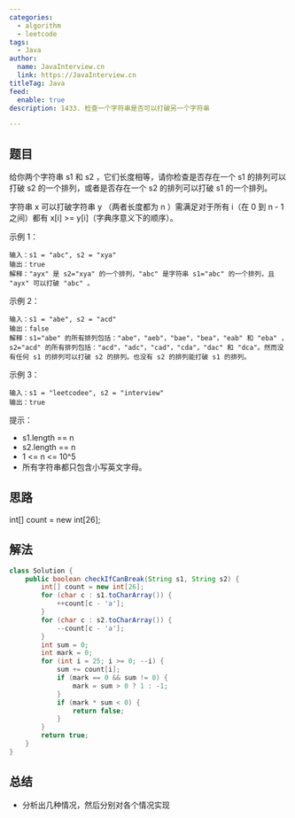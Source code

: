 ```yaml
---
categories:
  - algorithm
  - leetcode
tags:
  - Java
author: 
  name: JavaInterview.cn
  link: https://JavaInterview.cn
titleTag: Java
feed:
  enable: true
description: 1433. 检查一个字符串是否可以打破另一个字符串

---
```


## 题目
给你两个字符串 s1 和 s2 ，它们长度相等，请你检查是否存在一个 s1  的排列可以打破 s2 的一个排列，或者是否存在一个 s2 的排列可以打破 s1 的一个排列。

字符串 x 可以打破字符串 y （两者长度都为 n ）需满足对于所有 i（在 0 到 n - 1 之间）都有 x[i] >= y[i]（字典序意义下的顺序）。



示例 1：

    输入：s1 = "abc", s2 = "xya"
    输出：true
    解释："ayx" 是 s2="xya" 的一个排列，"abc" 是字符串 s1="abc" 的一个排列，且 "ayx" 可以打破 "abc" 。
示例 2：

    输入：s1 = "abe", s2 = "acd"
    输出：false
    解释：s1="abe" 的所有排列包括："abe"，"aeb"，"bae"，"bea"，"eab" 和 "eba" ，s2="acd" 的所有排列包括："acd"，"adc"，"cad"，"cda"，"dac" 和 "dca"。然而没有任何 s1 的排列可以打破 s2 的排列。也没有 s2 的排列能打破 s1 的排列。
示例 3：

    输入：s1 = "leetcodee", s2 = "interview"
    输出：true


提示：

* s1.length == n
* s2.length == n
* 1 <= n <= 10^5
* 所有字符串都只包含小写英文字母。


## 思路

int[] count = new int[26];

## 解法
```java
class Solution {
    public boolean checkIfCanBreak(String s1, String s2) {
        int[] count = new int[26];
        for (char c : s1.toCharArray()) {
            ++count[c - 'a'];
        }
        for (char c : s2.toCharArray()) {
            --count[c - 'a'];
        }
        int sum = 0;
        int mark = 0;
        for (int i = 25; i >= 0; --i) {
            sum += count[i];
            if (mark == 0 && sum != 0) {
                mark = sum > 0 ? 1 : -1;
            }
            if (mark * sum < 0) {
                return false;
            }
        }
        return true;
    }
}

```

## 总结

- 分析出几种情况，然后分别对各个情况实现 
